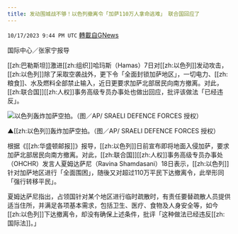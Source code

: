 ```yaml
---
title: 发动围城战不够！以色列撤离令「加萨110万人拿命逃难」　联合国回应了
---
```

`10/17/2023 9:44 PM UTC` [轉載自GNews](https://gnews.org/articles/1846854)

国际中心／张家宁报导

[[zh:巴勒斯坦]]激进[[zh:组织]]哈玛斯（Hamas）7日对[[zh:以色列]]发动攻击，[[zh:以色列]]除了采取空袭战外，更下令「全面封锁加萨地区」，一切电力、[[zh:粮食]]、水及燃料全部禁止输入，近日更要求加萨北部居民向南方撤离。对此，[[zh:联合国]][[zh:人权]]事务高级专员办事处也做出回应，批评该做法「已经违反」。

![以色列轰炸加萨空拍。（图／AP/ SRAELI DEFENCE FORCES 授权）](https://attach.setn.com/newsimages/2023/10/14/4363348-PH.jpg "以色列轰炸加萨空拍。（图／AP/ SRAELI DEFENCE FORCES 授权）")

▲[[zh:以色列]]轰炸加萨空拍。（图／AP/ SRAELI DEFENCE FORCES 授权）

根据《[[zh:华盛顿邮报]]》报导，[[zh:以色列]]日前宣布即将地面入侵加萨，要求加萨北部居民向南方撤离。对此，[[zh:联合国]][[zh:人权]]事务高级专员办事处（OHCHR）发言人夏姆达萨尼（Ravina Shamdasani）18日表示，[[zh:以色列]]针对加萨地区进行「全面围困」，随後又对超过110万平民下达撤离令，此举形同「强行转移平民」。

夏姆达萨尼指出，占领国针对某个地区进行临时疏散时，有责任要替疏散人员提供适当住所，并满足各项基本需求，包括卫生、医疗、食物及人身安全等，如今[[zh:以色列]]下达撤离令，却没有确保上述条件，批评「这种做法已经违反[[zh:国际法]]。」
